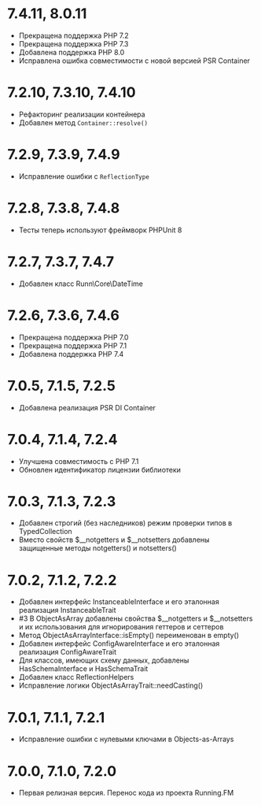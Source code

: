 7.4.11, 8.0.11
==============
* Прекращена поддержка PHP 7.2
* Прекращена поддержка PHP 7.3
* Добавлена поддержка PHP 8.0
* Исправлена ошибка совместимости с новой версией PSR Container
  
7.2.10, 7.3.10, 7.4.10
======================
* Рефакторинг реализации контейнера
* Добавлен метод `Container::resolve()`

7.2.9, 7.3.9, 7.4.9
===================
* Исправление ошибки с `ReflectionType` 

7.2.8, 7.3.8, 7.4.8
===================
* Тесты теперь используют фреймворк PHPUnit 8

7.2.7, 7.3.7, 7.4.7
===================
* Добавлен класс Runn\Core\DateTime

7.2.6, 7.3.6, 7.4.6
===================
* Прекращена поддержка PHP 7.0
* Прекращена поддержка PHP 7.1
* Добавлена поддержка PHP 7.4

7.0.5, 7.1.5, 7.2.5
===================
* Добавлена реализация PSR DI Container

7.0.4, 7.1.4, 7.2.4
===================
* Улучшена совместимость с PHP 7.1
* Обновлен идентификатор лицензии библиотеки

7.0.3, 7.1.3, 7.2.3
===================
* Добавлен строгий (без наследников) режим проверки типов в TypedCollection
* Вместо свойств $__notgetters и $__notsetters добавлены защищенные методы notgetters() и notsetters() 

7.0.2, 7.1.2, 7.2.2
===================
* Добавлен интерфейс InstanceableInterface и его эталонная реализация InstanceableTrait
* \#3 В ObjectAsArray добавлены свойства $__notgetters и $__notsetters и их использования для игнорирования геттеров и сеттеров
* Метод ObjectAsArrayInterface::isEmpty() переименован в empty()
* Добавлен интерфейс ConfigAwareInterface и его эталонная реализация ConfigAwareTrait
* Для классов, имеющих схему данных, добавлены HasSchemaInterface и HasSchemaTrait
* Добавлен класс ReflectionHelpers
* Исправление логики ObjectAsArrayTrait::needCasting()

7.0.1, 7.1.1, 7.2.1
===================
* Исправление ошибки с нулевыми ключами в Objects-as-Arrays

7.0.0, 7.1.0, 7.2.0
===================
* Первая релизная версия. Перенос кода из проекта Running.FM